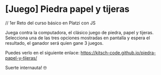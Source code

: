 # [Juego] Piedra papel y tijeras

// 1er Reto del curso básico en Platzi con JS

Juega contra la computadora, el clásico juego de piedra, papel y tijeras.
Selecciona una de las tres opciones mostradas en pantalla y espera el resultado, el ganador será quien gane 3 juegos.

Puedes verlo en el siguiente enlace:
https://kitsch-code.github.io/piedra-papel-y-tijeras/

Suerte internauta! 🤓

